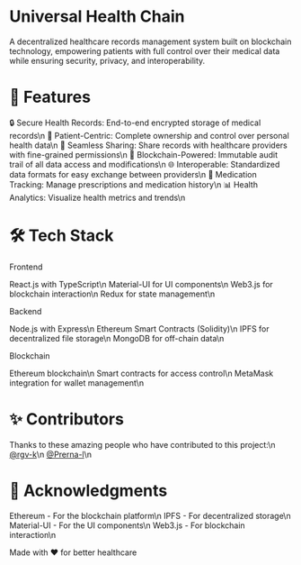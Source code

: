 # Universal Health Chain
A decentralized healthcare records management system built on blockchain technology, empowering patients with full control over their medical data while ensuring security, privacy, and interoperability.

# 🌟 Features

🔒 Secure Health Records: End-to-end encrypted storage of medical records\n
👤 Patient-Centric: Complete ownership and control over personal health data\n
🏥 Seamless Sharing: Share records with healthcare providers with fine-grained permissions\n
🔗 Blockchain-Powered: Immutable audit trail of all data access and modifications\n
🌐 Interoperable: Standardized data formats for easy exchange between providers\n
💊 Medication Tracking: Manage prescriptions and medication history\n
📊 Health Analytics: Visualize health metrics and trends\n

# 🛠️ Tech Stack

Frontend

React.js with TypeScript\n
Material-UI for UI components\n
Web3.js for blockchain interaction\n
Redux for state management\n

Backend

Node.js with Express\n
Ethereum Smart Contracts (Solidity)\n
IPFS for decentralized file storage\n
MongoDB for off-chain data\n

Blockchain

Ethereum blockchain\n
Smart contracts for access control\n
MetaMask integration for wallet management\n

# ✨ Contributors
Thanks to these amazing people who have contributed to this project:\n
[@rgv-k](https://githib.com/rgv-k)\n
[@Prerna-l](https://githib.com/Prerna-l)\n

# 🙏 Acknowledgments
Ethereum - For the blockchain platform\n
IPFS - For decentralized storage\n
Material-UI - For the UI components\n
Web3.js - For blockchain interaction\n


Made with ❤️ for better healthcare
